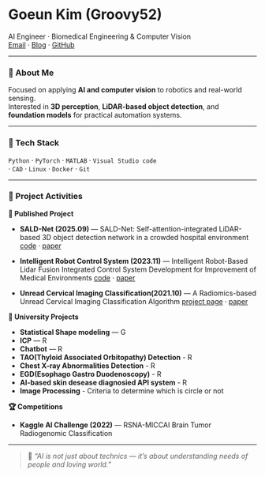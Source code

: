<h1 align="left">Goeun Kim (Groovy52)</h1>
<p align="left">
  AI Engineer · Biomedical Engineering & Computer Vision  
  <br/>
  <a href="mailto:goeun678@gmail.com">Email</a> ·
  <a href="https://Groovy52.github.io" target="_blank">Blog</a> ·
  <a href="https://github.com/Groovy52" target="_blank">GitHub</a>
</p>

---

### 👋 About Me
Focused on applying **AI and computer vision** to robotics and real-world sensing.  
Interested in **3D perception**, **LiDAR-based object detection**, and **foundation models** for practical automation systems.

---

### 🧠 Tech Stack
`Python` · `PyTorch` · `MATLAB` · `Visual Studio code`  
 · `CAD` · `Linux` · `Docker` · `Git`

---

### 🚀 Project Activities

**📄 Published Project**  
- **SALD-Net (2025.09)** — SALD-Net: Self-attention-integrated LiDAR-based 3D object detection network in a crowded hospital environment 
  [code](https://github.com/Groovy52/SALD-Net) · [paper](https://link.springer.com/article/10.1007/s11760-025-04727-y)

- **Intelligent Robot Control System (2023.11)** — Intelligent Robot-Based Lidar Fusion Integrated Control System Development for Improvement of Medical Environments 
  [code](https://github.com/Groovy52/med-env-robot-control) · [paper](https://www.dbpia.co.kr/Journal/articleDetail?nodeId=NODE11652019)

- **Unread Cervical Imaging Classification(2021.10)** — A Radiomics-based Unread Cervical Imaging Classification Algorithm 
  [project page](https://github.com/Groovy52/unread-cervical-imaging-classification) · [paper](https://scholar.kyobobook.co.kr/article/detail/4040047063932)
  
**🏫 University Projects**  
- **Statistical Shape modeling** — G
- **ICP** — R
- **Chatbot** — R
- **TAO(Thyloid Associated Orbitopathy) Detection** - R
- **Chest X-ray Abnormalities Detection** - R
- **EGD(Esophago Gastro Duodenoscopy)** - R
- **AI-based skin desease diagnosied API system** - R
- **Image Processing** - Criteria to determine which is circle or not

**🏆 Competitions**  
- **Kaggle AI Challenge (2022)** — RSNA-MICCAI Brain Tumor Radiogenomic Classification


---

> 🌱 *“AI is not just about technics — it’s about understanding needs of people and loving world.”*
